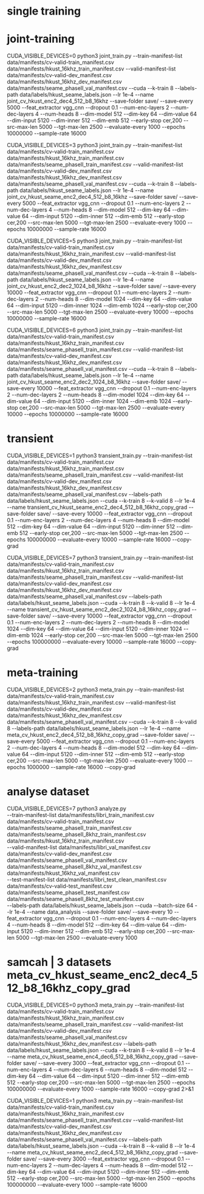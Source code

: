 # single training


# joint-training
CUDA_VISIBLE_DEVICES=0 python3 joint_train.py --train-manifest-list data/manifests/cv-valid-train_manifest.csv data/manifests/hkust_16khz_train_manifest.csv --valid-manifest-list data/manifests/cv-valid-dev_manifest.csv data/manifests/hkust_16khz_dev_manifest.csv data/manifests/seame_phaseII_val_manifest.csv --cuda --k-train 8 --labels-path data/labels/hkust_seame_labels.json --lr 1e-4 --name joint_cv_hkust_enc2_dec4_512_b8_16khz --save-folder save/ --save-every 5000 --feat_extractor vgg_cnn --dropout 0.1 --num-enc-layers 2 --num-dec-layers 4 --num-heads 8 --dim-model 512 --dim-key 64 --dim-value 64 --dim-input 5120 --dim-inner 512 --dim-emb 512 --early-stop cer,200 --src-max-len 5000 --tgt-max-len 2500 --evaluate-every 1000 --epochs 10000000 --sample-rate 16000

CUDA_VISIBLE_DEVICES=3 python3 joint_train.py --train-manifest-list data/manifests/cv-valid-train_manifest.csv data/manifests/hkust_16khz_train_manifest.csv data/manifests/seame_phaseII_train_manifest.csv --valid-manifest-list data/manifests/cv-valid-dev_manifest.csv data/manifests/hkust_16khz_dev_manifest.csv data/manifests/seame_phaseII_val_manifest.csv --cuda --k-train 8 --labels-path data/labels/hkust_seame_labels.json --lr 1e-4 --name joint_cv_hkust_seame_enc2_dec4_512_b8_16khz --save-folder save/ --save-every 5000 --feat_extractor vgg_cnn --dropout 0.1 --num-enc-layers 2 --num-dec-layers 4 --num-heads 8 --dim-model 512 --dim-key 64 --dim-value 64 --dim-input 5120 --dim-inner 512 --dim-emb 512 --early-stop cer,200 --src-max-len 5000 --tgt-max-len 2500 --evaluate-every 1000 --epochs 10000000 --sample-rate 16000

CUDA_VISIBLE_DEVICES=5 python3 joint_train.py --train-manifest-list data/manifests/cv-valid-train_manifest.csv data/manifests/hkust_16khz_train_manifest.csv --valid-manifest-list data/manifests/cv-valid-dev_manifest.csv data/manifests/hkust_16khz_dev_manifest.csv data/manifests/seame_phaseII_val_manifest.csv --cuda --k-train 8 --labels-path data/labels/hkust_seame_labels.json --lr 1e-4 --name joint_cv_hkust_enc2_dec2_1024_b8_16khz --save-folder save/ --save-every 10000 --feat_extractor vgg_cnn --dropout 0.1 --num-enc-layers 2 --num-dec-layers 2 --num-heads 8 --dim-model 1024 --dim-key 64 --dim-value 64 --dim-input 5120 --dim-inner 1024 --dim-emb 1024 --early-stop cer,200 --src-max-len 5000 --tgt-max-len 2500 --evaluate-every 10000 --epochs 10000000 --sample-rate 16000

CUDA_VISIBLE_DEVICES=6 python3 joint_train.py --train-manifest-list data/manifests/cv-valid-train_manifest.csv data/manifests/hkust_16khz_train_manifest.csv data/manifests/seame_phaseII_train_manifest.csv --valid-manifest-list data/manifests/cv-valid-dev_manifest.csv data/manifests/hkust_16khz_dev_manifest.csv data/manifests/seame_phaseII_val_manifest.csv --cuda --k-train 8 --labels-path data/labels/hkust_seame_labels.json --lr 1e-4 --name joint_cv_hkust_seame_enc2_dec2_1024_b8_16khz --save-folder save/ --save-every 10000 --feat_extractor vgg_cnn --dropout 0.1 --num-enc-layers 2 --num-dec-layers 2 --num-heads 8 --dim-model 1024 --dim-key 64 --dim-value 64 --dim-input 5120 --dim-inner 1024 --dim-emb 1024 --early-stop cer,200 --src-max-len 5000 --tgt-max-len 2500 --evaluate-every 10000 --epochs 10000000 --sample-rate 16000

# transient
CUDA_VISIBLE_DEVICES=1 python3 transient_train.py --train-manifest-list data/manifests/cv-valid-train_manifest.csv data/manifests/hkust_16khz_train_manifest.csv data/manifests/seame_phaseII_train_manifest.csv --valid-manifest-list data/manifests/cv-valid-dev_manifest.csv data/manifests/hkust_16khz_dev_manifest.csv data/manifests/seame_phaseII_val_manifest.csv --labels-path data/labels/hkust_seame_labels.json --cuda --k-train 8 --k-valid 8 --lr 1e-4 --name transient_cv_hkust_seame_enc2_dec4_512_b8_16khz_copy_grad --save-folder save/ --save-every 10000 --feat_extractor vgg_cnn --dropout 0.1 --num-enc-layers 2 --num-dec-layers 4 --num-heads 8 --dim-model 512 --dim-key 64 --dim-value 64 --dim-input 5120 --dim-inner 512 --dim-emb 512 --early-stop cer,200 --src-max-len 5000 --tgt-max-len 2500 --epochs 100000000 --evaluate-every 10000  --sample-rate 16000 --copy-grad

CUDA_VISIBLE_DEVICES=7 python3 transient_train.py --train-manifest-list data/manifests/cv-valid-train_manifest.csv data/manifests/hkust_16khz_train_manifest.csv data/manifests/seame_phaseII_train_manifest.csv --valid-manifest-list data/manifests/cv-valid-dev_manifest.csv data/manifests/hkust_16khz_dev_manifest.csv data/manifests/seame_phaseII_val_manifest.csv --labels-path data/labels/hkust_seame_labels.json --cuda --k-train 8 --k-valid 8 --lr 1e-4 --name transient_cv_hkust_seame_enc2_dec2_1024_b8_16khz_copy_grad --save-folder save/ --save-every 10000 --feat_extractor vgg_cnn --dropout 0.1 --num-enc-layers 2 --num-dec-layers 2 --num-heads 8 --dim-model 1024 --dim-key 64 --dim-value 64 --dim-input 5120 --dim-inner 1024 --dim-emb 1024 --early-stop cer,200 --src-max-len 5000 --tgt-max-len 2500 --epochs 100000000 --evaluate-every 10000  --sample-rate 16000 --copy-grad

# meta-training
<!-- CUDA_VISIBLE_DEVICES=3 python3 meta_train.py --train-manifest-list data/manifests/cv-valid-train_manifest.csv data/manifests/hkust_16khz_train_manifest.csv --valid-manifest-list data/manifests/cv-valid-dev_manifest.csv data/manifests/hkust_16khz_dev_manifest.csv --cuda --k-train 4 --k-valid 4 --labels-path data/labels/hkust_seame_labels.json --lr 1e-4 --name meta_cv_hkust_enc2_dec4_512_16khz --save-folder save/ --save-every 1000 --feat_extractor vgg_cnn --dropout 0.1 --num-enc-layers 2 --num-dec-layers 4 --num-heads 8 --dim-model 512 --dim-key 64 --dim-value 64 --dim-input 5120 --dim-inner 512 --dim-emb 512 --early-stop cer,200 --src-max-len 5000 --tgt-max-len 2500 --evaluate-every 1000 --epochs 100000 --sample-rate 16000 -->

CUDA_VISIBLE_DEVICES=2 python3 meta_train.py --train-manifest-list data/manifests/cv-valid-train_manifest.csv data/manifests/hkust_16khz_train_manifest.csv --valid-manifest-list data/manifests/cv-valid-dev_manifest.csv data/manifests/hkust_16khz_dev_manifest.csv data/manifests/seame_phaseII_val_manifest.csv --cuda --k-train 8 --k-valid 8 --labels-path data/labels/hkust_seame_labels.json --lr 1e-4 --name meta_cv_hkust_enc2_dec4_512_b8_16khz_copy_grad --save-folder save/ --save-every 5000 --feat_extractor vgg_cnn --dropout 0.1 --num-enc-layers 2 --num-dec-layers 4 --num-heads 8 --dim-model 512 --dim-key 64 --dim-value 64 --dim-input 5120 --dim-inner 512 --dim-emb 512 --early-stop cer,200 --src-max-len 5000 --tgt-max-len 2500 --evaluate-every 1000 --epochs 1000000 --sample-rate 16000 --copy-grad

# analyse dataset
CUDA_VISIBLE_DEVICES=7 python3 analyze.py \
--train-manifest-list data/manifests/libri_train_manifest.csv data/manifests/cv-valid-train_manifest.csv data/manifests/seame_phaseII_train_manifest.csv data/manifests/seame_phaseII_8khz_train_manifest.csv data/manifests/hkust_16khz_train_manifest.csv \
--valid-manifest-list data/manifests/libri_val_manifest.csv  data/manifests/cv-valid-dev_manifest.csv data/manifests/seame_phaseII_val_manifest.csv data/manifests/seame_phaseII_8khz_val_manifest.csv data/manifests/hkust_16khz_val_manifest.csv \
--test-manifest-list data/manifests/libri_test_clean_manifest.csv data/manifests/cv-valid-test_manifest.csv data/manifests/seame_phaseII_test_manifest.csv data/manifests/seame_phaseII_8khz_test_manifest.csv \
--labels-path data/labels/hkust_seame_labels.json --cuda --batch-size 64 --lr 1e-4 --name data_analysis --save-folder save/ --save-every 10 --feat_extractor vgg_cnn --dropout 0.1 --num-enc-layers 4 --num-dec-layers 4 --num-heads 8 --dim-model 512 --dim-key 64 --dim-value 64 --dim-input 5120 --dim-inner 512 --dim-emb 512 --early-stop cer,200 --src-max-len 5000 --tgt-max-len 2500 --evaluate-every 1000

# samcah | 3 datasets meta_cv_hkust_seame_enc2_dec4_512_b8_16khz_copy_grad
CUDA_VISIBLE_DEVICES=0 python3 meta_train.py --train-manifest-list data/manifests/cv-valid-train_manifest.csv data/manifests/hkust_16khz_train_manifest.csv data/manifests/seame_phaseII_train_manifest.csv --valid-manifest-list data/manifests/cv-valid-dev_manifest.csv data/manifests/seame_phaseII_val_manifest.csv data/manifests/hkust_16khz_dev_manifest.csv --labels-path data/labels/hkust_seame_labels.json --cuda --k-train 8 --k-valid 8 --lr 1e-4 --name meta_cv_hkust_seame_enc4_dec6_512_b8_16khz_copy_grad --save-folder save/ --save-every 3000 --feat_extractor vgg_cnn --dropout 0.1 --num-enc-layers 4 --num-dec-layers 6 --num-heads 8 --dim-model 512 --dim-key 64 --dim-value 64 --dim-input 5120 --dim-inner 512 --dim-emb 512 --early-stop cer,200 --src-max-len 5000 --tgt-max-len 2500 --epochs 100000000 --evaluate-every 1000  --sample-rate 16000 --copy-grad 2>&1

CUDA_VISIBLE_DEVICES=1 python3 meta_train.py --train-manifest-list data/manifests/cv-valid-train_manifest.csv data/manifests/hkust_16khz_train_manifest.csv data/manifests/seame_phaseII_train_manifest.csv --valid-manifest-list data/manifests/cv-valid-dev_manifest.csv data/manifests/hkust_16khz_dev_manifest.csv data/manifests/seame_phaseII_val_manifest.csv --labels-path data/labels/hkust_seame_labels.json --cuda --k-train 8 --k-valid 8 --lr 1e-4 --name meta_cv_hkust_seame_enc2_dec4_512_b8_16khz_copy_grad --save-folder save/ --save-every 3000 --feat_extractor vgg_cnn --dropout 0.1 --num-enc-layers 2 --num-dec-layers 4 --num-heads 8 --dim-model 512 --dim-key 64 --dim-value 64 --dim-input 5120 --dim-inner 512 --dim-emb 512 --early-stop cer,200 --src-max-len 5000 --tgt-max-len 2500 --epochs 100000000 --evaluate-every 1000  --sample-rate 16000
